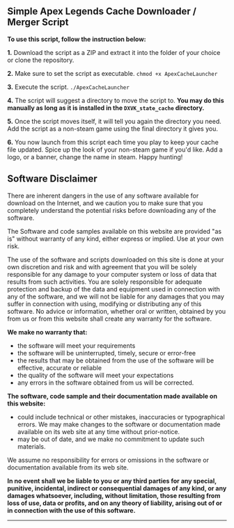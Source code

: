 

Simple Apex Legends Cache Downloader / Merger Script
---
**To use this script, follow the instruction below:**

 **1.** Download the script as a ZIP and extract it into the folder of your choice or clone the repository.

 **2.** Make sure to set the script as executable. `chmod +x ApexCacheLauncher`

 **3.** Execute the script. `./ApexCacheLauncher`

 **4.** The script will suggest a directory to move the script to. **You may do this manually as long as it is installed in the `DXVK_state_cache` directory.**

  **5.** Once the script moves itself, it will tell you again the directory you need. Add the script as a non-steam game using the final directory it gives you.

 **6.** You now launch from this script each time you play to keep your cache file updated. Spice up the look of your non-steam game if you'd like. Add a logo, or a banner, change the name in steam. Happy hunting!

Software Disclaimer
---
There are inherent dangers in the use of any software available for download on the Internet, and we caution you to make sure that you completely understand the potential risks before downloading any of the software.

The Software and code samples available on this website are provided "as is" without warranty of any kind, either express or implied. Use at your own risk.

The use of the software and scripts downloaded on this site is done at your own discretion and risk and with agreement that you will be solely responsible for any damage to your computer system or loss of data that results from such activities. You are solely responsible for adequate protection and backup of the data and equipment used in connection with any of the software, and we will not be liable for any damages that you may suffer in connection with using, modifying or distributing any of this software. No advice or information, whether oral or written, obtained by you from us or from this website shall create any warranty for the software.

**We make no warranty that:**

-   the software will meet your requirements
-   the software will be uninterrupted, timely, secure or error-free
-   the results that may be obtained from the use of the software will be effective, accurate or reliable
-   the quality of the software will meet your expectations
-   any errors in the software obtained from us will be corrected.

**The software, code sample and their documentation made available on this website:**

-   could include technical or other mistakes, inaccuracies or typographical errors. We may make changes to the software or documentation made available on its web site at any time without prior-notice.
-   may be out of date, and we make no commitment to update such materials.

We assume no responsibility for errors or omissions in the software or documentation available from its web site.

**In no event shall we be liable to you or any third parties for any special, punitive, incidental, indirect or consequential damages of any kind, or any damages whatsoever, including, without limitation, those resulting from loss of use, data or profits, and on any theory of liability, arising out of or in connection with the use of this software.**
<hr/>
